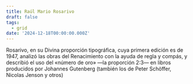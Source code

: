 ```yaml
---
title: Raúl Mario Rosarivo
draft: false
tags:
  - grid
date: '2024-12-18T00:00:00.000Z'
---
```

Rosarivo, en su Divina proporción tipográfica, cuya primera edición es de 1947, analizó las obras del Renacimiento con la ayuda de regla y compás, y describió el uso del «número de oro» —la proporción 2:3— en libros producidos por Johannes Gutenberg (también los de Peter Schöffer, Nicolas Jenson y otros)
